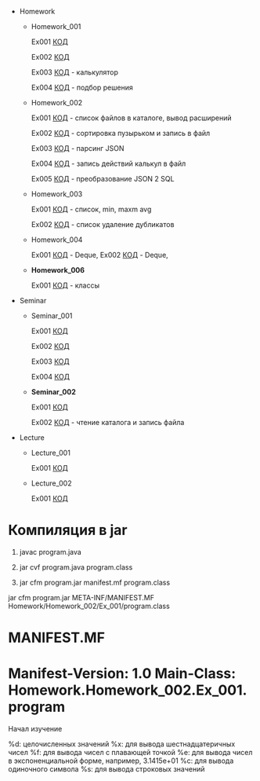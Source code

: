 - Homework
    - Homework_001
    
        Ex001 [КОД](/Homework/Homework_001/Ex_001/program.java)
        
        Ex002 [КОД](/Homework/Homework_001/Ex_002/program.java)
        
        Ex003 [КОД](/Homework/Homework_001/Ex_003/program.java) - калькулятор
        
        Ex004 [КОД](/Homework/Homework_001/Ex_004/program.java) - подбор решения

    - Homework_002

        Ex001 [КОД](/Homework/Homework_002/Ex_001/program.java) - список файлов в каталоге, вывод расширений

        Ex002 [КОД](/Homework/Homework_002/Ex_002/program.java) - сортировка пузырьком и запись в файл

        Ex003 [КОД](/Homework/Homework_002/Ex_003/program.java) - парсинг JSON

        Ex004 [КОД](/Homework/Homework_002/Ex_004/program.java) - запись действий калькул в файл

        Ex005 [КОД](/Homework/Homework_002/Ex_005/program.java) - преобразование JSON 2 SQL

    - Homework_003

        Ex001 [КОД](/Homework/Homework_003/Ex_001/program.java) - список, min, maxm avg

        Ex002 [КОД](/Homework/Homework_003/Ex_002/program.java) - список удаление дубликатов

    - Homework_004

        Ex001 [КОД](/Homework/Homework_004/Ex_001/program.java) - Deque, 
        Ex002 [КОД](/Homework/Homework_004/Ex_002/program.java) - Deque, 

    - **Homework_006**

        Ex001 [КОД](/Homework/Homework_006/program.java) - классы


- Seminar

    - Seminar_001

        Ex001 [КОД](/Seminar/Seminar_001/Seminar1.java)

        Ex002 [КОД](/Seminar/Seminar_001/Seminar2.java)

        Ex003 [КОД](/Seminar/Seminar_001/Seminar3.java)

        Ex004 [КОД](/Seminar/Seminar_001/Seminar4.java)
    
    - **Seminar_002**

        Ex001 [КОД](/Seminar/Seminar_002/program.java)
        
        Ex002 [КОД](/Seminar/Seminar_002/program1.java) - чтение каталога и запись файла

- Lecture

    - Lecture_001

        Ex001 [КОД](/Lecture/Lecture_001/)

    - Lecture_002

        Ex001 [КОД](/Lecture/Lecture_002/)


**Компиляция в jar**
===
1) javac program.java

2) jar cvf program.java program.class 

3) jar cfm program.jar manifest.mf program.class

jar cfm program.jar META-INF/MANIFEST.MF Homework/Homework_002/Ex_001/program.class

**MANIFEST.MF**
======
Manifest-Version: 1.0
Main-Class: Homework.Homework_002.Ex_001.program
======


Начал изучение

%d: целочисленных значений
%x: для вывода шестнадцатеричных чисел
%f: для вывода чисел с плавающей точкой
%e: для вывода чисел в экспоненциальной форме,
например, 3.1415e+01
%c: для вывода одиночного символа
%s: для вывода строковых значений
